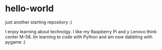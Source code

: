 # hello-world
just another starting repository :)

I enjoy learning about technolgy. I like my Raspberry Pi and y Lenovo think center M-58. Im learning to code with Python and am now dabbling with pygame :)
